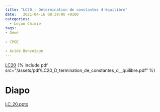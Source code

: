 ```yaml
---
title: "LC20 : Détermination de constantes d'équilibre"
date:   2021-04-16 08:39:00 +0100
categories:
  - Leçon Chimie
tags:
- Géné
 
- CPGE

- Acide Benzoïque
---
```

[LC20](/assets/pdf/LC20_D_termination_de_constantes_d__quilibre.pdf)
{% include pdf src="/assets/pdf/LC20_D_termination_de_constantes_d__quilibre.pdf" %}

# Diapo
[LC_20.pptx](https://github.com/Didinette/Didinette.github.io/files/6644258/LC_20.pptx)
